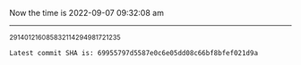 Now the time is 2022-09-07 09:32:08 am

---

<small>291401216085832114294981721235</small>

```txt
Latest commit SHA is: 69955797d5587e0c6e05dd08c66bf8bfef021d9a
```
